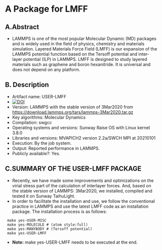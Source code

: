 # A Package for LMFF


## A.Abstract
* LAMMPS is one of the most popular Molecular Dynamic (MD) packages and is widely used in the field of physics, chemistry and materials simulation. Layered Materials Force Field (LMFF) is our expansion of the LAMMPS potential function based on the Tersoff potential and  inter-layer potential (ILP) in LAMMPS. LMFF is designed to study layered materials such as graphene and boron hexanitride. It is universal and does not depend on any platform. 

## B. Description
* Artifact name: USER-LMFF
* [![DOI](https://zenodo.org/badge/386895896.svg)](https://zenodo.org/badge/latestdoi/386895896)
* Version: LAMMPS with the stable version of 3Mar2020 from https://download.lammps.org/tars/lammps-3Mar2020.tar.gz
* Key algorithms: Molecular Dynamics
* Compilation: swgcc
* Operating systems and versions: Sunway Raise OS with Linux kernel 3.8.0
* Libraries and versions: MVAPICH2 version 2.2a/SWCH MPI at 20210101
* Execution: By the job system.
* Output: Reported performance in LAMMPS.
* Publicly available?: Yes.

## C.SUMMARY OF THE USER-LMFF PACKAGE
* Recently, we have made some improvements and optimizations on the virial stress part of the calculation of interlayer forces. And, based on the stable version of LAMMPS: 3Mar2020, we installed, compiled and tested it on Sunway TaihuLight.
* In order to facilitate the installation and use, we follow the conventional practice in LAMMPS and use the latest LMFF code as an installation package.
The installation process is as follows:
```
 make yes-USER-MISC
 make yes-MOLECULE # (atom style:full) 
 make yes-MANYBODY # (Tersoff potential)   
 make yes-USER-LMFF
```
* **Note:** make yes-USER-LMFF needs to be executed at the end.

